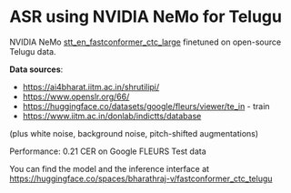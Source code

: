 # ASR using NVIDIA NeMo for Telugu
NVIDIA NeMo [stt_en_fastconformer_ctc_large](https://huggingface.co/nvidia/stt_en_fastconformer_ctc_large) finetuned on open-source Telugu data.

**Data sources**:

* https://ai4bharat.iitm.ac.in/shrutilipi/
* https://www.openslr.org/66/
* https://huggingface.co/datasets/google/fleurs/viewer/te_in - train
* https://www.iitm.ac.in/donlab/indictts/database

(plus white noise, background noise, pitch-shifted augmentations)

Performance:
0.21 CER on Google FLEURS Test data

You can find the model and the inference interface at https://huggingface.co/spaces/bharathraj-v/fastconformer_ctc_telugu
